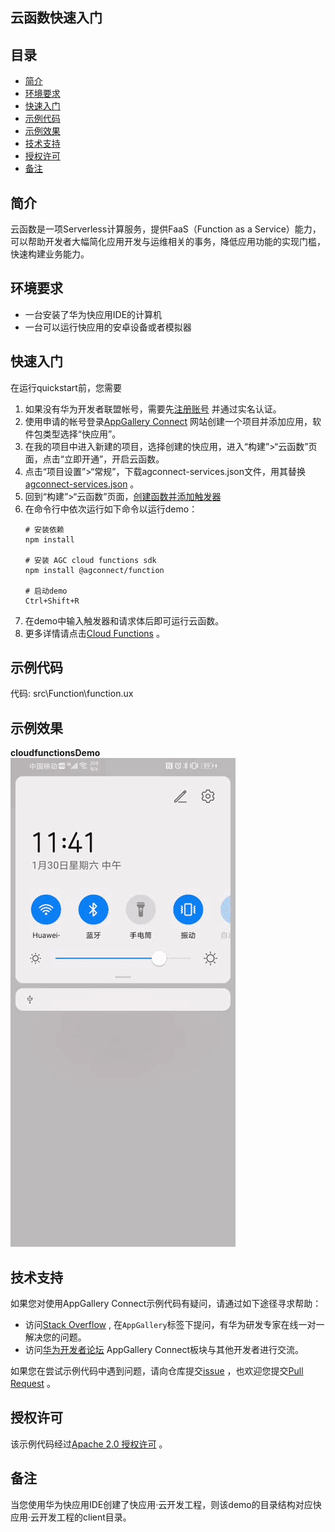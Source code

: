 ## 云函数快速入门

## 目录

 * [简介](#简介)
 * [环境要求](#环境要求)
 * [快速入门](#快速入门)
 * [示例代码](#示例代码)
 * [示例效果](#示例效果)
 * [技术支持](#技术支持)
 * [授权许可](#授权许可)
 * [备注](#备注)

## 简介
云函数是一项Serverless计算服务，提供FaaS（Function as a Service）能力，可以帮助开发者大幅简化应用开发与运维相关的事务，降低应用功能的实现门槛，快速构建业务能力。

## 环境要求
* 一台安装了华为快应用IDE的计算机
* 一台可以运行快应用的安卓设备或者模拟器

## 快速入门
在运行quickstart前，您需要
1. 如果没有华为开发者联盟帐号，需要先[注册账号](https://developer.huawei.com/consumer/cn/doc/start/registration-and-verification-0000001053628148) 并通过实名认证。
2. 使用申请的帐号登录[AppGallery Connect](https://developer.huawei.com/consumer/cn/doc/development/AppGallery-connect-Guides/agc-get-started) 网站创建一个项目并添加应用，软件包类型选择“快应用”。
3. 在我的项目中进入新建的项目，选择创建的快应用，进入“构建”>“云函数”页面，点击“立即开通”，开启云函数。
4. 点击“项目设置”>“常规”，下载agconnect-services.json文件，用其替换[agconnect-services.json](./agconnect-services.json) 。
5. 回到“构建”>“云函数”页面，[创建函数并添加触发器](https://developer.huawei.com/consumer/cn/doc/development/AppGallery-connect-Guides/agc-cloudfunction-appcall-web)
6. 在命令行中依次运行如下命令以运行demo：
    ``` 
    # 安装依赖
    npm install
    
    # 安装 AGC cloud functions sdk
    npm install @agconnect/function
    
    # 启动demo
    Ctrl+Shift+R
    ```
7. 在demo中输入触发器和请求体后即可运行云函数。
8. 更多详情请点击[Cloud Functions](https://developer.huawei.com/consumer/cn/doc/development/AppGallery-connect-Guides/agc-cloudfunction-appcall-quickapp) 。

## 示例代码

代码: src\Function\function.ux

## 示例效果

**cloudfunctionsDemo**</br>
<img src="image/cloudfunctionsQuickApp.gif" alt="cloudfunctionsDemo" height="782"/>

## 技术支持

如果您对使用AppGallery Connect示例代码有疑问，请通过如下途径寻求帮助：
- 访问[Stack Overflow](https://stackoverflow.com/) , 在`AppGallery`标签下提问，有华为研发专家在线一对一解决您的问题。
- 访问[华为开发者论坛](https://forums.developer.huawei.com/forumPortal/en/home) AppGallery Connect板块与其他开发者进行交流。

如果您在尝试示例代码中遇到问题，请向仓库提交[issue](https://github.com/AppGalleryConnect/agc-demos/issues) ，也欢迎您提交[Pull Request](https://github.com/AppGalleryConnect/agc-demos/pulls) 。

## 授权许可
该示例代码经过[Apache 2.0 授权许可](http://www.apache.org/licenses/LICENSE-2.0) 。

## 备注
当您使用华为快应用IDE创建了快应用·云开发工程，则该demo的目录结构对应快应用·云开发工程的client目录。
